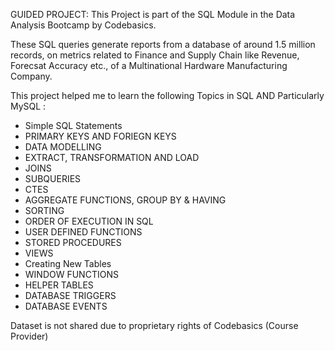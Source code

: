 GUIDED PROJECT: This Project is part of the SQL Module in the Data Analysis Bootcamp by Codebasics.

These SQL queries generate reports from a database of around 1.5 million records, on metrics related to Finance and Supply Chain  like Revenue, Forecsat Accuracy etc., of a Multinational Hardware Manufacturing Company.

This project helped me to learn the following Topics in SQL AND Particularly MySQL :

- Simple SQL Statements
- PRIMARY KEYS AND FORIEGN KEYS
- DATA MODELLING
- EXTRACT, TRANSFORMATION AND LOAD
- JOINS
- SUBQUERIES
- CTES
- AGGREGATE FUNCTIONS, GROUP BY & HAVING
- SORTING
- ORDER OF EXECUTION IN SQL
- USER DEFINED FUNCTIONS
- STORED PROCEDURES
- VIEWS
- Creating New Tables
- WINDOW FUNCTIONS
- HELPER TABLES
- DATABASE TRIGGERS
- DATABASE EVENTS

Dataset is not shared due to proprietary rights of Codebasics (Course Provider) 
